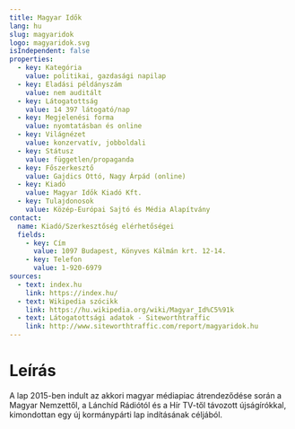 ```yaml
---
title: Magyar Idők
lang: hu
slug: magyaridok
logo: magyaridok.svg
isIndependent: false
properties:
  - key: Kategória
    value: politikai, gazdasági napilap
  - key: Eladási példányszám
    value: nem auditált
  - key: Látogatottság
    value: 14 397 látogató/nap 
  - key: Megjelenési forma
    value: nyomtatásban és online
  - key: Világnézet
    value: konzervatív, jobboldali
  - key: Státusz
    value: független/propaganda
  - key: Főszerkesztő
    value: Gajdics Ottó, Nagy Árpád (online)
  - key: Kiadó
    value: Magyar Idők Kiadó Kft.
  - key: Tulajdonosok
    value: Közép-Európai Sajtó és Média Alapítvány
contact:
  name: Kiadó/Szerkesztőség elérhetőségei
  fields:
    - key: Cím
      value: 1097 Budapest, Könyves Kálmán krt. 12-14.
    - key: Telefon
      value: 1-920-6979
sources:
  - text: index.hu
    link: https://index.hu/
  - text: Wikipedia szócikk
    link: https://hu.wikipedia.org/wiki/Magyar_Id%C5%91k
  - text: Látogatottsági adatok - Siteworthtraffic
    link: http://www.siteworthtraffic.com/report/magyaridok.hu
---
```


# Leírás

A lap 2015-ben indult az akkori magyar médiapiac átrendeződése során a Magyar Nemzettől, a Lánchíd Rádiótól és a Hír TV-től távozott újságírókkal, kimondottan egy új kormánypárti lap indításának céljából.